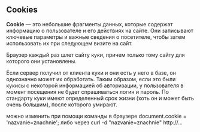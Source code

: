 ## Cookies

**Cookie** — это небольшие фрагменты данных, которые содержат информацию о пользователе и его действиях на сайте. Они записывают ключевые параметры и важные сведения о посетителе, чтобы затем использовать их при следующем визите на сайт. 

Браузер каждый раз шлет сайту куки, причем только тому сайту для которого они установлены.

Если сервер получил от клиента куки и они есть у него в базе, он однозначно может их обработать. Таким образом, если это были кукисы с некоторой информацией об авторизации, у пользователя в момент посещения не будет спрашиваться логин и пароль. По стандарту куки имеют определенный срок жизни (хоть он и может быть очень большим), после которого умирают.

можно изменить при помощи команды в браузере document.cookie = 'nazvanie=znachnie'; либо через curl -d "nazvanie=znachnie" http://...
